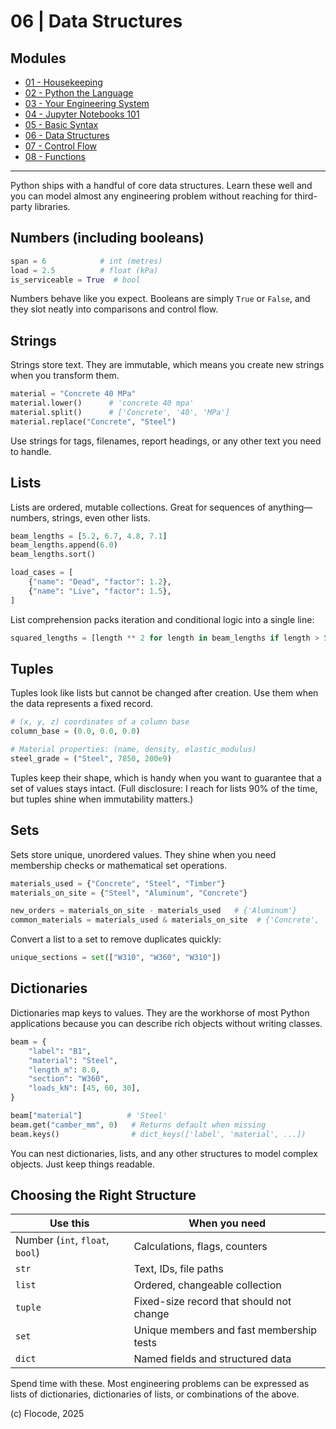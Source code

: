 # 06 | Data Structures

## Modules

- [01 - Housekeeping](01-housekeeping.md)
- [02 - Python the Language](02-python-the-language.md)
- [03 - Your Engineering System](03-your-engineering-system.md)
- [04 - Jupyter Notebooks 101](04-jupyter-notebooks-101.md)
- [05 - Basic Syntax](05-basic-syntax.md)
- [06 - Data Structures](06-data-structures.md)
- [07 - Control Flow](07-control-flow.md)
- [08 - Functions](08-functions.md)

---

Python ships with a handful of core data structures. Learn these well and you can model almost any engineering problem without reaching for third-party libraries.

## Numbers (including booleans)

```python
span = 6            # int (metres)
load = 2.5          # float (kPa)
is_serviceable = True  # bool
```

Numbers behave like you expect. Booleans are simply `True` or `False`, and they slot neatly into comparisons and control flow.

## Strings

Strings store text. They are immutable, which means you create new strings when you transform them.

```python
material = "Concrete 40 MPa"
material.lower()      # 'concrete 40 mpa'
material.split()      # ['Concrete', '40', 'MPa']
material.replace("Concrete", "Steel")
```

Use strings for tags, filenames, report headings, or any other text you need to handle.

## Lists

Lists are ordered, mutable collections. Great for sequences of anything—numbers, strings, even other lists.

```python
beam_lengths = [5.2, 6.7, 4.8, 7.1]
beam_lengths.append(6.0)
beam_lengths.sort()

load_cases = [
    {"name": "Dead", "factor": 1.2},
    {"name": "Live", "factor": 1.5},
]
```

List comprehension packs iteration and conditional logic into a single line:

```python
squared_lengths = [length ** 2 for length in beam_lengths if length > 5]
```

## Tuples

Tuples look like lists but cannot be changed after creation. Use them when the data represents a fixed record.

```python
# (x, y, z) coordinates of a column base
column_base = (0.0, 0.0, 0.0)

# Material properties: (name, density, elastic_modulus)
steel_grade = ("Steel", 7850, 200e9)
```

Tuples keep their shape, which is handy when you want to guarantee that a set of values stays intact. (Full disclosure: I reach for lists 90% of the time, but tuples shine when immutability matters.)

## Sets

Sets store unique, unordered values. They shine when you need membership checks or mathematical set operations.

```python
materials_used = {"Concrete", "Steel", "Timber"}
materials_on_site = {"Steel", "Aluminum", "Concrete"}

new_orders = materials_on_site - materials_used   # {'Aluminum'}
common_materials = materials_used & materials_on_site  # {'Concrete', 'Steel'}
```

Convert a list to a set to remove duplicates quickly:

```python
unique_sections = set(["W310", "W360", "W310"])
```

## Dictionaries

Dictionaries map keys to values. They are the workhorse of most Python applications because you can describe rich objects without writing classes.

```python
beam = {
    "label": "B1",
    "material": "Steel",
    "length_m": 8.0,
    "section": "W360",
    "loads_kN": [45, 60, 30],
}

beam["material"]          # 'Steel'
beam.get("camber_mm", 0)   # Returns default when missing
beam.keys()                # dict_keys(['label', 'material', ...])
```

You can nest dictionaries, lists, and any other structures to model complex objects. Just keep things readable.

## Choosing the Right Structure

| Use this | When you need |
| --- | --- |
| Number (`int`, `float`, `bool`) | Calculations, flags, counters |
| `str` | Text, IDs, file paths |
| `list` | Ordered, changeable collection |
| `tuple` | Fixed-size record that should not change |
| `set` | Unique members and fast membership tests |
| `dict` | Named fields and structured data |

Spend time with these. Most engineering problems can be expressed as lists of dictionaries, dictionaries of lists, or combinations of the above.

(c) Flocode, 2025
